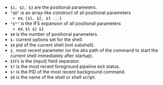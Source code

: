 
- `$1, $2, $3` are the positional parameters.
- `"$@"` is an array-like construct of all positional parameters
	- ex. `{$1, $2, $3 ...}`
- `"$*"` is the IFS expansion of all positional parameters
	- ex. `$1 $2 $3`
- `$#` is the number of positional parameters.
- `$-` current options set for the shell.
- `$$` pid of the current shell (not subshell).
- `$_` most recent parameter (or the abs path of the command to start the current shell immediately after startup).
- `$IFS` is the (input) field separator.
- `$?` is the most recent foreground pipeline exit status.
- `$!` is the PID of the most recent background command.
- `$0` is the name of the shell or shell script.
